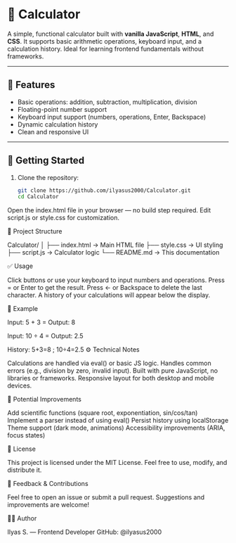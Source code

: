 # 🧮 Calculator

A simple, functional calculator built with **vanilla JavaScript**, **HTML**, and **CSS**. It supports basic arithmetic operations, keyboard input, and a calculation history. Ideal for learning frontend fundamentals without frameworks.

---

## 🔧 Features

- Basic operations: addition, subtraction, multiplication, division  
- Floating-point number support  
- Keyboard input support (numbers, operations, Enter, Backspace)  
- Dynamic calculation history  
- Clean and responsive UI

---

## 🚀 Getting Started

1. Clone the repository:
   ```bash
   git clone https://github.com/ilyasus2000/Calculator.git
   cd Calculator

Open the index.html file in your browser — no build step required.
Edit script.js or style.css for customization.

📁 Project Structure

Calculator/
│
├── index.html      → Main HTML file
├── style.css       → UI styling
├── script.js       → Calculator logic
└── README.md       → This documentation

✅ Usage

Click buttons or use your keyboard to input numbers and operations.
Press = or Enter to get the result.
Press ← or Backspace to delete the last character.
A history of your calculations will appear below the display.

🧪 Example

Input: 5 + 3 =
Output: 8

Input: 10 ÷ 4 =
Output: 2.5

History: 5+3=8 ; 10÷4=2.5
⚙️ Technical Notes

Calculations are handled via eval() or basic JS logic.
Handles common errors (e.g., division by zero, invalid input).
Built with pure JavaScript, no libraries or frameworks.
Responsive layout for both desktop and mobile devices.

🚧 Potential Improvements

Add scientific functions (square root, exponentiation, sin/cos/tan)
Implement a parser instead of using eval()
Persist history using localStorage
Theme support (dark mode, animations)
Accessibility improvements (ARIA, focus states)

📜 License

This project is licensed under the MIT License.
Feel free to use, modify, and distribute it.

🙋 Feedback & Contributions

Feel free to open an issue or submit a pull request.
Suggestions and improvements are welcome!

👨‍💻 Author

Ilyas S. — Frontend Developer
GitHub: @ilyasus2000
